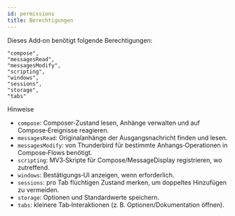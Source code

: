 ```yaml
---
id: permissions
title: Berechtigungen
---
```


Dieses Add‑on benötigt folgende Berechtigungen:

```
"compose",
"messagesRead",
"messagesModify",
"scripting",
"windows",
"sessions",
"storage",
"tabs"
```

Hinweise
- `compose`: Composer‑Zustand lesen, Anhänge verwalten und auf Compose‑Ereignisse reagieren.
- `messagesRead`: Originalanhänge der Ausgangsnachricht finden und lesen.
- `messagesModify`: von Thunderbird für bestimmte Anhangs‑Operationen in Compose‑Flows benötigt.
- `scripting`: MV3‑Skripte für Compose/MessageDisplay registrieren, wo zutreffend.
- `windows`: Bestätigungs‑UI anzeigen, wenn erforderlich.
- `sessions`: pro Tab flüchtigen Zustand merken, um doppeltes Hinzufügen zu vermeiden.
- `storage`: Optionen und Standardwerte speichern.
- `tabs`: kleinere Tab‑Interaktionen (z. B. Optionen/Dokumentation öffnen).

